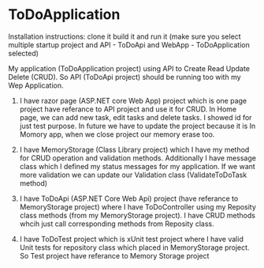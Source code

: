 # ToDoApplication

Installation instructions: clone it build it and run it (make sure you select multiple startup project and API - ToDoApi and WebApp - ToDoApplication selected)

My application (ToDoApplication project) using API to Create Read Update Delete (CRUD). So API (ToDoApi project) should be running too with my Wep Application.

1. I have razor page (ASP.NET core Web App) project which is one page project have referance to API project and use it for CRUD.
In Home page, we can add new task, edit tasks and delete tasks.
I showed id for just test purpose. In future we have to update the project because it is In Momory app, when we close project our memory erase too.

2. I have MemoryStorage (Class Library project) which I have my method for CRUD operation and validation methods.
Additionally I have message class which I defined my status messages for my application.
If we want more validation we can update our Validation class (ValidateToDoTask method)

3. I have ToDoApi (ASP.NET Core Web Api) project (have referance to MemoryStorage project) where I have ToDoController using my Reposity class methods (from my MemoryStorage project).
I have CRUD methods whcih just call corresponding methods from Reposity class. 

4. I have ToDoTest project which is xUnit test project where I have valid Unit tests for repository class which placed in MemoryStorage project. 
So Test project have referance to Memory Storage project

